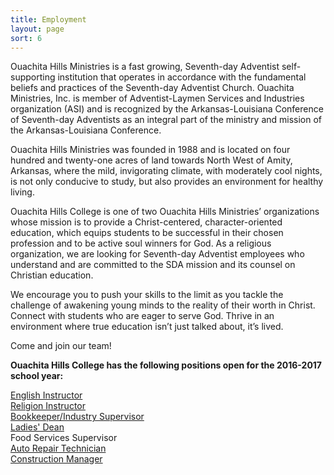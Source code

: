 ```yaml
---
title: Employment
layout: page
sort: 6
---
```

Ouachita Hills Ministries is a fast growing, Seventh-day Adventist self-supporting institution that operates in accordance with the fundamental beliefs and practices of the Seventh-day Adventist Church. Ouachita Ministries, Inc. is member of Adventist-Laymen Services and Industries organization (ASI) and is recognized by the Arkansas-Louisiana Conference of Seventh-day Adventists as an integral part of the ministry and mission of the Arkansas-Louisiana Conference.

Ouachita Hills Ministries was founded in 1988 and is located on four hundred and twenty-one acres of land towards North West of Amity, Arkansas, where the mild, invigorating climate, with moderately cool nights, is not only conducive to study, but also provides an environment for healthy living.

Ouachita Hills College is one of two Ouachita Hills Ministries’ organizations whose mission is to provide a Christ-centered, character-oriented education, which equips students to be successful in their chosen profession and to be active soul winners for God. As a religious organization, we are looking for Seventh-day Adventist employees who understand and are committed to the SDA mission and its counsel on Christian education.

We encourage you to push your skills to the limit as you tackle the challenge of awakening young minds to the reality of their worth in Christ. Connect with students who are eager to serve God. Thrive in an environment where true education isn’t just talked about, it’s lived.

Come and join our team!

**Ouachita Hills College has the following positions open for the 2016-2017 school year:**  

[English Instructor](/uploads/documents/JSEnglishInstructor.pdf)  
[Religion Instructor](/uploads/documents/JSReligionInstructor.pdf)  
[Bookkeeper/Industry Supervisor](/uploads/documents/JSBookkeeper.pdf)  
[Ladies' Dean](/uploads/documents/JSLadiesDean.pdf)  
Food Services Supervisor  
[Auto Repair Technician](/uploads/documents/JSAutoRepair.pdf)  
[Construction Manager](/uploads/documents/JSConstrMgr.pdf)  

                                                                                                                    